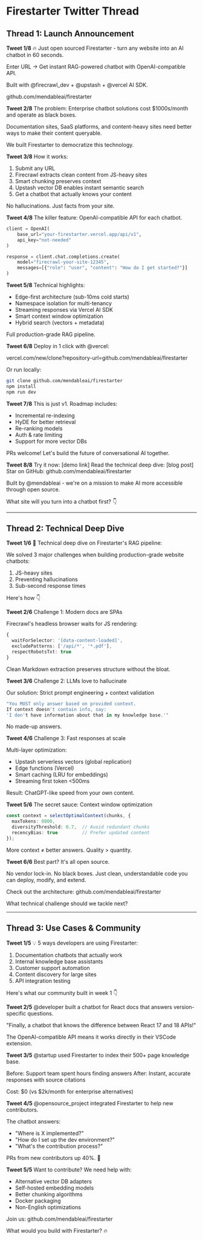 # Firestarter Twitter Thread

## Thread 1: Launch Announcement

**Tweet 1/8** 🔥
Just open sourced Firestarter - turn any website into an AI chatbot in 60 seconds.

Enter URL → Get instant RAG-powered chatbot with OpenAI-compatible API.

Built with @firecrawl_dev + @upstash + @vercel AI SDK.

github.com/mendableai/firestarter

**Tweet 2/8**
The problem: Enterprise chatbot solutions cost $1000s/month and operate as black boxes.

Documentation sites, SaaS platforms, and content-heavy sites need better ways to make their content queryable.

We built Firestarter to democratize this technology.

**Tweet 3/8**
How it works:

1. Submit any URL
2. Firecrawl extracts clean content from JS-heavy sites
3. Smart chunking preserves context
4. Upstash vector DB enables instant semantic search
5. Get a chatbot that actually knows your content

No hallucinations. Just facts from your site.

**Tweet 4/8**
The killer feature: OpenAI-compatible API for each chatbot.

```python
client = OpenAI(
    base_url="your-firestarter.vercel.app/api/v1",
    api_key="not-needed"
)

response = client.chat.completions.create(
    model="firecrawl-your-site-12345",
    messages=[{"role": "user", "content": "How do I get started?"}]
)
```

**Tweet 5/8**
Technical highlights:
- Edge-first architecture (sub-10ms cold starts)
- Namespace isolation for multi-tenancy
- Streaming responses via Vercel AI SDK
- Smart context window optimization
- Hybrid search (vectors + metadata)

Full production-grade RAG pipeline.

**Tweet 6/8**
Deploy in 1 click with @vercel:

vercel.com/new/clone?repository-url=github.com/mendableai/firestarter

Or run locally:
```bash
git clone github.com/mendableai/firestarter
npm install
npm run dev
```

**Tweet 7/8**
This is just v1. Roadmap includes:
- Incremental re-indexing
- HyDE for better retrieval
- Re-ranking models
- Auth & rate limiting
- Support for more vector DBs

PRs welcome! Let's build the future of conversational AI together.

**Tweet 8/8**
Try it now: [demo link]
Read the technical deep dive: [blog post]
Star on GitHub: github.com/mendableai/firestarter

Built by @mendableai - we're on a mission to make AI more accessible through open source.

What site will you turn into a chatbot first? 👇

---

## Thread 2: Technical Deep Dive

**Tweet 1/6** 🧵 Technical deep dive on Firestarter's RAG pipeline:

We solved 3 major challenges when building production-grade website chatbots:

1. JS-heavy sites
2. Preventing hallucinations
3. Sub-second response times

Here's how 👇

**Tweet 2/6**
Challenge 1: Modern docs are SPAs

Firecrawl's headless browser waits for JS rendering:
```typescript
{
  waitForSelector: '[data-content-loaded]',
  excludePatterns: ['/api/*', '*.pdf'],
  respectRobotsTxt: true
}
```

Clean Markdown extraction preserves structure without the bloat.

**Tweet 3/6**
Challenge 2: LLMs love to hallucinate

Our solution: Strict prompt engineering + context validation
```typescript
"You MUST only answer based on provided context.
If context doesn't contain info, say:
'I don't have information about that in my knowledge base.'"
```

No made-up answers.

**Tweet 4/6**
Challenge 3: Fast responses at scale

Multi-layer optimization:
- Upstash serverless vectors (global replication)
- Edge functions (Vercel)
- Smart caching (LRU for embeddings)
- Streaming first token <500ms

Result: ChatGPT-like speed from your own content.

**Tweet 5/6**
The secret sauce: Context window optimization

```typescript
const context = selectOptimalContext(chunks, {
  maxTokens: 8000,
  diversityThreshold: 0.7,  // Avoid redundant chunks
  recencyBias: true         // Prefer updated content
});
```

More context ≠ better answers. Quality > quantity.

**Tweet 6/6**
Best part? It's all open source.

No vendor lock-in. No black boxes. Just clean, understandable code you can deploy, modify, and extend.

Check out the architecture: github.com/mendableai/firestarter

What technical challenge should we tackle next?

---

## Thread 3: Use Cases & Community

**Tweet 1/5** 💡 5 ways developers are using Firestarter:

1. Documentation chatbots that actually work
2. Internal knowledge base assistants  
3. Customer support automation
4. Content discovery for large sites
5. API integration testing

Here's what our community built in week 1 👇

**Tweet 2/5**
@developer built a chatbot for React docs that answers version-specific questions.

"Finally, a chatbot that knows the difference between React 17 and 18 APIs!"

The OpenAI-compatible API means it works directly in their VSCode extension.

**Tweet 3/5**
@startup used Firestarter to index their 500+ page knowledge base.

Before: Support team spent hours finding answers
After: Instant, accurate responses with source citations

Cost: $0 (vs $2k/month for enterprise alternatives)

**Tweet 4/5**
@opensource_project integrated Firestarter to help new contributors.

The chatbot answers:
- "Where is X implemented?"
- "How do I set up the dev environment?"
- "What's the contribution process?"

PRs from new contributors up 40%. 🚀

**Tweet 5/5**
Want to contribute? We need help with:

- Alternative vector DB adapters
- Self-hosted embedding models  
- Better chunking algorithms
- Docker packaging
- Non-English optimizations

Join us: github.com/mendableai/firestarter

What would you build with Firestarter? 🔥